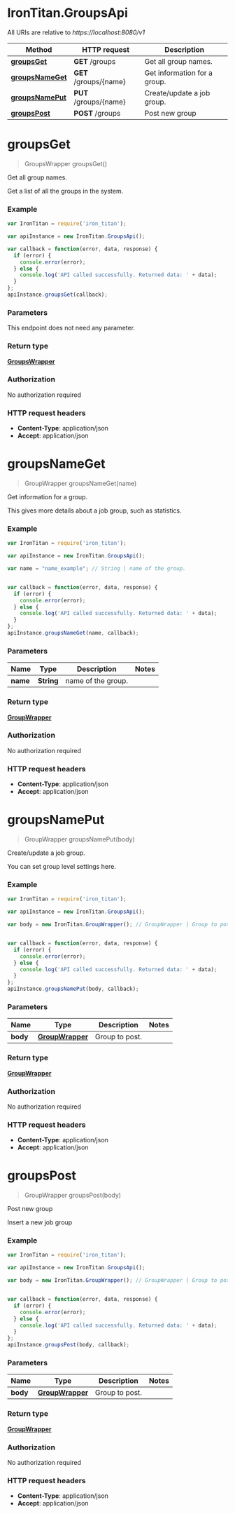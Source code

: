 # IronTitan.GroupsApi

All URIs are relative to *https://localhost:8080/v1*

Method | HTTP request | Description
------------- | ------------- | -------------
[**groupsGet**](GroupsApi.md#groupsGet) | **GET** /groups | Get all group names.
[**groupsNameGet**](GroupsApi.md#groupsNameGet) | **GET** /groups/{name} | Get information for a group.
[**groupsNamePut**](GroupsApi.md#groupsNamePut) | **PUT** /groups/{name} | Create/update a job group.
[**groupsPost**](GroupsApi.md#groupsPost) | **POST** /groups | Post new group


<a name="groupsGet"></a>
# **groupsGet**
> GroupsWrapper groupsGet()

Get all group names.

Get a list of all the groups in the system.

### Example
```javascript
var IronTitan = require('iron_titan');

var apiInstance = new IronTitan.GroupsApi();

var callback = function(error, data, response) {
  if (error) {
    console.error(error);
  } else {
    console.log('API called successfully. Returned data: ' + data);
  }
};
apiInstance.groupsGet(callback);
```

### Parameters
This endpoint does not need any parameter.

### Return type

[**GroupsWrapper**](GroupsWrapper.md)

### Authorization

No authorization required

### HTTP request headers

 - **Content-Type**: application/json
 - **Accept**: application/json

<a name="groupsNameGet"></a>
# **groupsNameGet**
> GroupWrapper groupsNameGet(name)

Get information for a group.

This gives more details about a job group, such as statistics.

### Example
```javascript
var IronTitan = require('iron_titan');

var apiInstance = new IronTitan.GroupsApi();

var name = "name_example"; // String | name of the group.


var callback = function(error, data, response) {
  if (error) {
    console.error(error);
  } else {
    console.log('API called successfully. Returned data: ' + data);
  }
};
apiInstance.groupsNameGet(name, callback);
```

### Parameters

Name | Type | Description  | Notes
------------- | ------------- | ------------- | -------------
 **name** | **String**| name of the group. | 

### Return type

[**GroupWrapper**](GroupWrapper.md)

### Authorization

No authorization required

### HTTP request headers

 - **Content-Type**: application/json
 - **Accept**: application/json

<a name="groupsNamePut"></a>
# **groupsNamePut**
> GroupWrapper groupsNamePut(body)

Create/update a job group.

You can set group level settings here. 

### Example
```javascript
var IronTitan = require('iron_titan');

var apiInstance = new IronTitan.GroupsApi();

var body = new IronTitan.GroupWrapper(); // GroupWrapper | Group to post.


var callback = function(error, data, response) {
  if (error) {
    console.error(error);
  } else {
    console.log('API called successfully. Returned data: ' + data);
  }
};
apiInstance.groupsNamePut(body, callback);
```

### Parameters

Name | Type | Description  | Notes
------------- | ------------- | ------------- | -------------
 **body** | [**GroupWrapper**](GroupWrapper.md)| Group to post. | 

### Return type

[**GroupWrapper**](GroupWrapper.md)

### Authorization

No authorization required

### HTTP request headers

 - **Content-Type**: application/json
 - **Accept**: application/json

<a name="groupsPost"></a>
# **groupsPost**
> GroupWrapper groupsPost(body)

Post new group

Insert a new job group

### Example
```javascript
var IronTitan = require('iron_titan');

var apiInstance = new IronTitan.GroupsApi();

var body = new IronTitan.GroupWrapper(); // GroupWrapper | Group to post.


var callback = function(error, data, response) {
  if (error) {
    console.error(error);
  } else {
    console.log('API called successfully. Returned data: ' + data);
  }
};
apiInstance.groupsPost(body, callback);
```

### Parameters

Name | Type | Description  | Notes
------------- | ------------- | ------------- | -------------
 **body** | [**GroupWrapper**](GroupWrapper.md)| Group to post. | 

### Return type

[**GroupWrapper**](GroupWrapper.md)

### Authorization

No authorization required

### HTTP request headers

 - **Content-Type**: application/json
 - **Accept**: application/json

